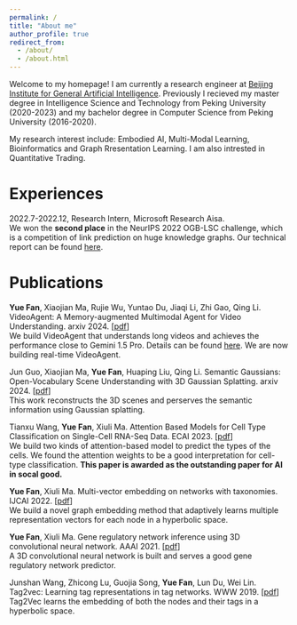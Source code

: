 ```yaml
---
permalink: /
title: "About me"
author_profile: true
redirect_from: 
  - /about/
  - /about.html
---
```

Welcome to my homepage! I am currently a research engineer at [Beijing Institute for General Artificial Intelligence](https://eng.bigai.ai/). Previously I recieved my master degree in Intelligence Science and Technology from Peking University (2020-2023) and my bachelor degree in Computer Science from Peking University (2016-2020).

My research interest include: Embodied AI, Multi-Modal Learning, Bioinformatics and Graph Rresentation Learning. I am also intrested in Quantitative Trading.



Experiences
======
2022.7-2022.12, Research Intern, Microsoft Research Aisa.\
We won the **second place** in the NeurIPS 2022 OGB-LSC challenge, which is a competition of link prediction on huge knowledge graphs. Our technical report can be found [here](https://ogb.stanford.edu/paper/neurips2022/wikikg90mv2_DNAKG.pdf).



Publications
======
**Yue Fan**, Xiaojian Ma, Rujie Wu, Yuntao Du, Jiaqi Li, Zhi Gao, Qing Li. VideoAgent: A Memory-augmented Multimodal Agent for Video Understanding. arxiv 2024. [[pdf](https://arxiv.org/pdf/2403.11481.pdf)]\
We build VideoAgent that understands long videos and achieves the performance close to Gemini 1.5 Pro. Details can be found [here](https://videoagent.github.io). We are now building real-time VideoAgent.

Jun Guo, Xiaojian Ma, **Yue Fan**, Huaping Liu, Qing Li. Semantic Gaussians: Open-Vocabulary Scene Understanding with 3D Gaussian Splatting. arxiv 2024. [[pdf](https://arxiv.org/pdf/2403.15624.pdf)]\
This work reconstructs the 3D scenes and perserves the semantic information using Gaussian splatting.


Tianxu Wang, **Yue Fan**, Xiuli Ma. Attention Based Models for Cell Type Classification on Single-Cell RNA-Seq Data. ECAI 2023. [[pdf](https://ebooks.iospress.nl/volumearticle/64489)]\
We build two kinds of attention-based model to predict the types of the cells. We found the attention weights to be a good interpretation for cell-type classification. **This paper is awarded as the outstanding paper for AI in socal good.**

**Yue Fan**, Xiuli Ma. Multi-vector embedding on networks with taxonomies. IJCAI 2022. [[pdf](https://www.ijcai.org/proceedings/2022/0408.pdf)]\
We build a novel graph embedding method that adaptively learns multiple representation vectors for each node in a hyperbolic space.


**Yue Fan**, Xiuli Ma. Gene regulatory network inference using 3D convolutional neural network. AAAI 2021. [[pdf](https://ojs.aaai.org/index.php/AAAI/article/view/16082)]\
A 3D convolutional neural network is built and serves a good gene regulatory network predictor.

Junshan Wang, Zhicong Lu, Guojia Song, **Yue Fan**, Lun Du, Wei Lin. Tag2vec: Learning tag representations in tag networks. WWW 2019. [[pdf](https://arxiv.org/pdf/1905.03041.pdf)]\
Tag2Vec learns the embedding of both the nodes and their tags in a hyperbolic space.

